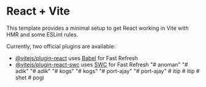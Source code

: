 # React + Vite

This template provides a minimal setup to get React working in Vite with HMR and some ESLint rules.

Currently, two official plugins are available:

- [@vitejs/plugin-react](https://github.com/vitejs/vite-plugin-react/blob/main/packages/plugin-react/README.md) uses [Babel](https://babeljs.io/) for Fast Refresh
- [@vitejs/plugin-react-swc](https://github.com/vitejs/vite-plugin-react-swc) uses [SWC](https://swc.rs/) for Fast Refresh
"# anoman" 
"# adik" 
"# adik" 
"# kogs" 
"# kogs" 
"# port-ajay" 
"# port-ajay" 
#   i t i p  
 #   i t i p  
 #   s h e t  
 #   p o g i  
 